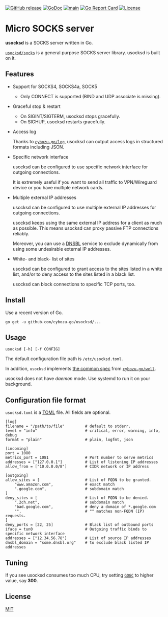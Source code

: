[![GitHub release](https://img.shields.io/github/release/cybozu-go/usocksd.svg?maxAge=60)][releases]
[![GoDoc](https://godoc.org/github.com/cybozu-go/usocksd?status.svg)][godoc]
[![main](https://github.com/cybozu-go/usocksd/actions/workflows/main.yml/badge.svg)](https://github.com/cybozu-go/usocksd/actions/workflows/main.yml)
[![Go Report Card](https://goreportcard.com/badge/github.com/cybozu-go/usocksd)](https://goreportcard.com/report/github.com/cybozu-go/usocksd)
[![License](https://img.shields.io/github/license/cybozu-go/usocksd.svg?maxAge=2592000)](LICENSE)

Micro SOCKS server
==================

**usocksd** is a SOCKS server written in Go.

[`usocksd/socks`](https://godoc.org/github.com/cybozu-go/usocksd/socks)
is a general purpose SOCKS server library.  usocksd is built on it.

Features
--------

* Support for SOCKS4, SOCKS4a, SOCK5

    * Only CONNECT is supported (BIND and UDP associate is missing).

* Graceful stop & restart

    * On SIGINT/SIGTERM, usocksd stops gracefully.
    * On SIGHUP, usocksd restarts gracefully.

* Access log

    Thanks to [`cybozu-go/log`](https://github.com/cybozu-go/log),
    usocksd can output access logs in structured formats including
    JSON.

* Specific network interface

    usocksd can be configured to use specific network interface
    for outgoing connections.

    It is extremely useful if you want to send all traffic to VPN/Wireguard device
    or you have multiple network cards.

* Multiple external IP addresses

    usocksd can be configured to use multiple external IP addresses
    for outgoing connections.

    usocksd keeps using the same external IP address for a client
    as much as possible.  This means usocksd can proxy passive FTP
    connections reliably.

    Moreover, you can use a [DNSBL][] service to exclude dynamically
    from using some undesirable external IP addresses.

* White- and black- list of sites

    usocksd can be configured to grant access to the sites listed
    in a white list, and/or to deny access to the sites listed in a
    black list.

    usocksd can block connections to specific TCP ports, too.

Install
-------

Use a recent version of Go.

```
go get -u github.com/cybozu-go/usocksd/...
```

Usage
-----

`usocksd [-h] [-f CONFIG]`

The default configuration file path is `/etc/usocksd.toml`.

In addition, `usocksd` implements [the common spec](https://github.com/cybozu-go/well#specifications) from [`cybozu-go/well`](https://github.com/cybozu-go/well).

usocksd does not have *daemon* mode.  Use systemd to run it on your background.

Configuration file format
-------------------------

`usocksd.toml` is a [TOML][] file.
All fields are optional.

```
[log]
filename = "/path/to/file"         # default to stderr.
level = "info"                     # critical, error, warning, info, debug
format = "plain"                   # plain, logfmt, json

[incoming]
port = 1080
metrics_port = 1081                # Port number to serve metrics
addresses = ["127.0.0.1"]          # List of listening IP addresses
allow_from = ["10.0.0.0/8"]        # CIDR network or IP address

[outgoing]
allow_sites = [                    # List of FQDN to be granted.
    "www.amazon.com",              # exact match
    ".google.com",                 # subdomain match
]
deny_sites = [                     # List of FQDN to be denied.
    ".2ch.net",                    # subdomain match
    "bad.google.com",              # deny a domain of *.google.com
    "",                            # "" matches non-FQDN (IP) requests.
]
deny_ports = [22, 25]              # Black list of outbound ports
iface = tun0                       # Outgoing traffic binds to specific network interface
addresses = ["12.34.56.78"]        # List of source IP addresses
dnsbl_domain = "some.dnsbl.org"    # to exclude black listed IP addresses
```

Tuning
------

If you see usocksd consumes too much CPU, try setting [`GOGC`][GOGC] to higher value, say **300**.

License
-------

[MIT](https://opensource.org/licenses/MIT)

[releases]: https://github.com/cybozu-go/usocksd/releases
[DNSBL]: https://en.wikipedia.org/wiki/DNSBL
[TOML]: https://github.com/toml-lang/toml
[godoc]: https://godoc.org/github.com/cybozu-go/usocksd
[GOGC]: https://golang.org/pkg/runtime/#pkg-overview
